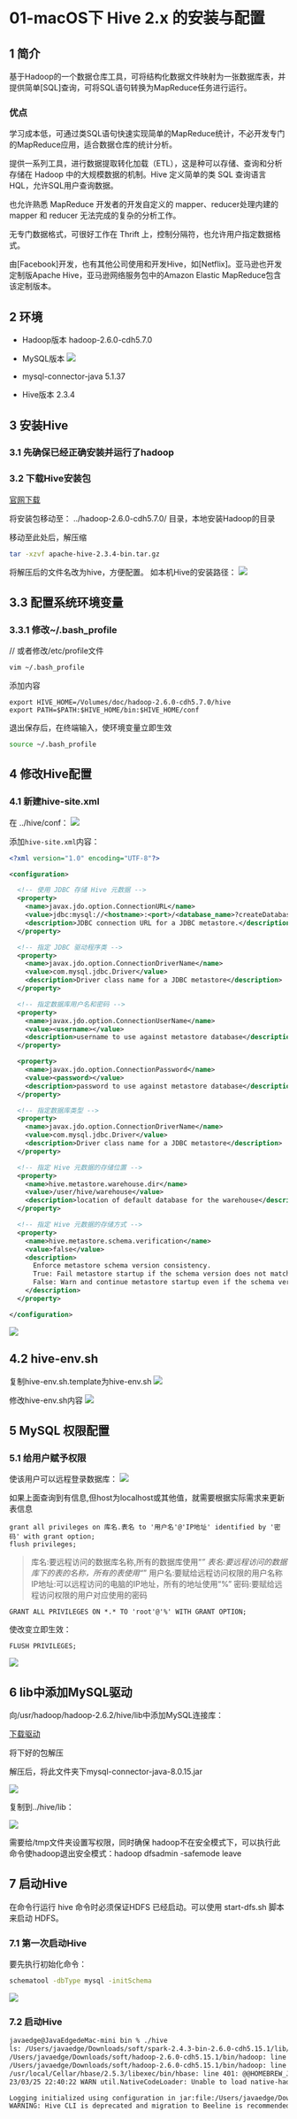 # 01-macOS下 Hive 2.x 的安装与配置

## 1 简介

基于Hadoop的一个数据仓库工具，可将结构化数据文件映射为一张数据库表，并提供简单[SQL]查询，可将SQL语句转换为MapReduce任务进行运行。

### 优点

学习成本低，可通过类SQL语句快速实现简单的MapReduce统计，不必开发专门的MapReduce应用，适合数据仓库的统计分析。

提供一系列工具，进行数据提取转化加载（ETL），这是种可以存储、查询和分析存储在 Hadoop 中的大规模数据的机制。Hive 定义简单的类 SQL 查询语言HQL，允许SQL用户查询数据。

也允许熟悉 MapReduce 开发者的开发自定义的 mapper、reducer处理内建的 mapper 和 reducer 无法完成的复杂的分析工作。

无专门数据格式，可很好工作在 Thrift 上，控制分隔符，也允许用户指定数据格式。


由[Facebook]开发，也有其他公司使用和开发Hive，如[Netflix]。亚马逊也开发定制版Apache Hive，亚马逊网络服务包中的Amazon Elastic MapReduce包含该定制版本。

## 2 环境

- Hadoop版本
  hadoop-2.6.0-cdh5.7.0

- MySQL版本
  ![](https://upload-images.jianshu.io/upload_images/16782311-db67b7eb99002aee.png?imageMogr2/auto-orient/strip%7CimageView2/2/w/1240)

- mysql-connector-java
  5.1.37

- Hive版本
  2.3.4

## 3 安装Hive

### 3.1 先确保已经正确安装并运行了hadoop

### 3.2 下载Hive安装包 

[官网下载](http://mirror.bit.edu.cn/apache/hive/hive-2.3.4/)

将安装包移动至：
../hadoop-2.6.0-cdh5.7.0/ 目录，本地安装Hadoop的目录

移动至此处后，解压缩

```bash
tar -xzvf apache-hive-2.3.4-bin.tar.gz
```

将解压后的文件名改为hive，方便配置。 如本机Hive的安装路径：
![](https://upload-images.jianshu.io/upload_images/16782311-51937a6fae66f951.png?imageMogr2/auto-orient/strip%7CimageView2/2/w/1240)

## 3.3 配置系统环境变量 

### 3.3.1 修改~/.bash_profile

// 或者修改/etc/profile文件

```bash
vim ~/.bash_profile
```

添加内容

```properties
export HIVE_HOME=/Volumes/doc/hadoop-2.6.0-cdh5.7.0/hive
export PATH=$PATH:$HIVE_HOME/bin:$HIVE_HOME/conf
```

 退出保存后，在终端输入，使环境变量立即生效

```bash
source ~/.bash_profile
```

## 4 修改Hive配置

### 4.1 新建hive-site.xml

在 ../hive/conf：
![](https://upload-images.jianshu.io/upload_images/16782311-4983ccaf4ab9de99.png?imageMogr2/auto-orient/strip%7CimageView2/2/w/1240)

添加`hive-site.xml`内容：

```xml
<?xml version="1.0" encoding="UTF-8"?>

<configuration>

  <!-- 使用 JDBC 存储 Hive 元数据 -->
  <property>
    <name>javax.jdo.option.ConnectionURL</name>
    <value>jdbc:mysql://<hostname>:<port>/<database_name>?createDatabaseIfNotExist=true</value>
    <description>JDBC connection URL for a JDBC metastore.</description>
  </property>

  <!-- 指定 JDBC 驱动程序类 -->
  <property>
    <name>javax.jdo.option.ConnectionDriverName</name>
    <value>com.mysql.jdbc.Driver</value>
    <description>Driver class name for a JDBC metastore</description>
  </property>

  <!-- 指定数据库用户名和密码 -->
  <property>
    <name>javax.jdo.option.ConnectionUserName</name>
    <value><username></value>
    <description>username to use against metastore database</description>
  </property>

  <property>
    <name>javax.jdo.option.ConnectionPassword</name>
    <value><password></value>
    <description>password to use against metastore database</description>
  </property>

  <!-- 指定数据库类型 -->
  <property>
    <name>javax.jdo.option.ConnectionDriverName</name>
    <value>com.mysql.jdbc.Driver</value>
    <description>Driver class name for a JDBC metastore</description>
  </property>

  <!-- 指定 Hive 元数据的存储位置 -->
  <property>
    <name>hive.metastore.warehouse.dir</name>
    <value>/user/hive/warehouse</value>
    <description>location of default database for the warehouse</description>
  </property>

  <!-- 指定 Hive 元数据的存储方式 -->
  <property>
    <name>hive.metastore.schema.verification</name>
    <value>false</value>
    <description>
      Enforce metastore schema version consistency.
      True: Fail metastore startup if the schema version does not match.
      False: Warn and continue metastore startup even if the schema version does not match.
    </description>
  </property>

</configuration>
```



![](https://upload-images.jianshu.io/upload_images/16782311-8754cf0dc39cb006.png?imageMogr2/auto-orient/strip%7CimageView2/2/w/1240)

## 4.2 hive-env.sh

复制hive-env.sh.template为hive-env.sh
![](https://upload-images.jianshu.io/upload_images/16782311-e07bdf9382b947a2.png?imageMogr2/auto-orient/strip%7CimageView2/2/w/1240)

修改hive-env.sh内容
![](https://upload-images.jianshu.io/upload_images/16782311-60758eb384849339.png?imageMogr2/auto-orient/strip%7CimageView2/2/w/1240)

## 5 MySQL 权限配置

### 5.1 给用户赋予权限

使该用户可以远程登录数据库：
![](https://upload-images.jianshu.io/upload_images/16782311-3e652dd9a335442c.png?imageMogr2/auto-orient/strip%7CimageView2/2/w/1240)

如果上面查询到有信息,但host为localhost或其他值，就需要根据实际需求来更新表信息

```
grant all privileges on 库名.表名 to '用户名'@'IP地址' identified by '密码' with grant option;
flush privileges;
```

> 库名:要远程访问的数据库名称,所有的数据库使用“*” 
> 表名:要远程访问的数据库下的表的名称，所有的表使用“*” 
> 用户名:要赋给远程访问权限的用户名称 
> IP地址:可以远程访问的电脑的IP地址，所有的地址使用“%” 
> 密码:要赋给远程访问权限的用户对应使用的密码

```
GRANT ALL PRIVILEGES ON *.* TO 'root'@'%' WITH GRANT OPTION;
```

使改变立即生效：

```
FLUSH PRIVILEGES;

```

![](https://upload-images.jianshu.io/upload_images/16782311-8b9f16bc279d8c54.png?imageMogr2/auto-orient/strip%7CimageView2/2/w/1240)

## 6 lib中添加MySQL驱动

向/usr/hadoop/hadoop-2.6.2/hive/lib中添加MySQL连接库：

[下载驱动](https://dev.mysql.com/downloads/connector/j/)

将下好的包解压

解压后，将此文件夹下mysql-connector-java-8.0.15.jar

![](https://codeselect.oss-cn-shanghai.aliyuncs.com/20240310185522954.png)

复制到../hive/lib：

![](https://codeselect.oss-cn-shanghai.aliyuncs.com/20240310185603573.png)

需要给/tmp文件夹设置写权限，同时确保 hadoop不在安全模式下，可以执行此命令使hadoop退出安全模式：hadoop dfsadmin -safemode leave

## 7 启动Hive

在命令行运行 hive 命令时必须保证HDFS 已经启动。可以使用 start-dfs.sh 脚本来启动 HDFS。

### 7.1 第一次启动Hive

要先执行初始化命令：

```bash
schematool -dbType mysql -initSchema
```

![](https://codeselect.oss-cn-shanghai.aliyuncs.com/20240310185624312.png)

### 7.2 启动Hive

```bash
javaedge@JavaEdgedeMac-mini bin % ./hive
ls: /Users/javaedge/Downloads/soft/spark-2.4.3-bin-2.6.0-cdh5.15.1/lib/spark-assembly-*.jar: No such file or directory
/Users/javaedge/Downloads/soft/hadoop-2.6.0-cdh5.15.1/bin/hadoop: line 148: /Users/javaedge/Downloads/soft/hive-1.1.0-cdh5.15.1/bin/@@HOMEBREW_JAVA@@/bin/java: No such file or directory
/Users/javaedge/Downloads/soft/hadoop-2.6.0-cdh5.15.1/bin/hadoop: line 148: exec: /Users/javaedge/Downloads/soft/hive-1.1.0-cdh5.15.1/bin/@@HOMEBREW_JAVA@@/bin/java: cannot execute: No such file or directory
/usr/local/Cellar/hbase/2.5.3/libexec/bin/hbase: line 401: @@HOMEBREW_JAVA@@/bin/java: No such file or directory
23/03/25 22:40:22 WARN util.NativeCodeLoader: Unable to load native-hadoop library for your platform... using builtin-java classes where applicable

Logging initialized using configuration in jar:file:/Users/javaedge/Downloads/soft/hive-1.1.0-cdh5.15.1/lib/hive-common-1.1.0-cdh5.15.1.jar!/hive-log4j.properties
WARNING: Hive CLI is deprecated and migration to Beeline is recommended.
```